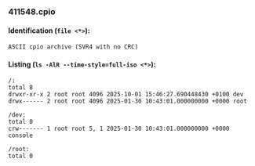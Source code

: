 ### 411548.cpio
#### Identification (`file <*>`):
```
ASCII cpio archive (SVR4 with no CRC)
```
#### Listing (`ls -AlR --time-style=full-iso <*>`):
```
/:
total 8
drwxr-xr-x 2 root root 4096 2025-10-01 15:46:27.690448430 +0100 dev
drwx------ 2 root root 4096 2025-01-30 10:43:01.000000000 +0000 root

/dev:
total 0
crw------- 1 root root 5, 1 2025-01-30 10:43:01.000000000 +0000 console

/root:
total 0
```

